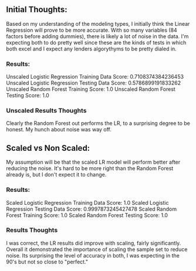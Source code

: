 ## Initial Thoughts:
Based on my understanding of the modeling types, I initially think the Linear Regression will prove to be more accurate.  With so many variables (84 factors before adding dummies), there is likely a lot of noise in the data.  I'm expecting both to do pretty well since these are the kinds of tests in which both excel and I expect any lenders algorythyms to be pretty dialed in.

### Results:
Unscaled Logistic Regression Training Data Score: 0.7108374384236453
Unscaled Logistic Regression Testing Data Score: 0.5786899191833262
Unscaled Random Forest Training Score: 1.0
Unscaled Random Forest Testing Score: 1.0

### Unscaled Results Thoughts
Clearly the Random Forest out performs the LR, to a surprising degree to be honest. My hunch about noise was way off.

## Scaled vs Non Scaled:

My assumption will be that the scaled LR model will perform better after reducing the noise.  It's hard to be more right than the Random Forest already is, but I don't expect it to change.
 
### Results:
Scaled Logistic Regression Training Data Score: 1.0
Scaled Logistic Regression Testing Data Score: 0.9997873245427478
Scaled Random Forest Training Score: 1.0
Scaled Random Forest Testing Score: 1.0

### Results Thoughts

I was correct, the LR results did improve with scaling, fairly significantly. Overall it demonstrated the importance of scaling the sample set to reduce noise. Its surprising the level of accuracy in both, I was expecting in the 90's but not so close to "perfect."